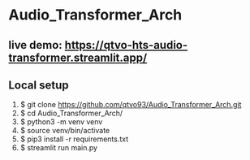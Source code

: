 # Audio_Transformer_Arch

## live demo: https://qtvo-hts-audio-transformer.streamlit.app/

## Local setup
1. $ git clone https://github.com/qtvo93/Audio_Transformer_Arch.git
2. $ cd Audio_Transformer_Arch/
3. $ python3 -m venv venv
4. $ source venv/bin/activate
5. $ pip3 install -r requirements.txt
6. $ streamlit run main.py
